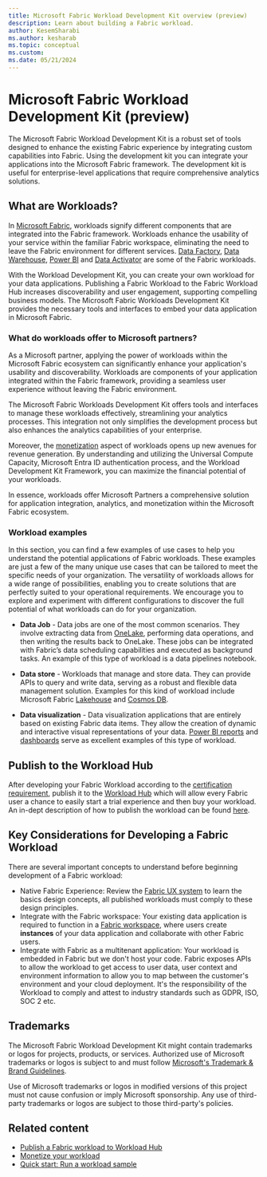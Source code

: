 ```yaml
---
title: Microsoft Fabric Workload Development Kit overview (preview)
description: Learn about building a Fabric workload. 
author: KesemSharabi
ms.author: kesharab
ms.topic: conceptual
ms.custom:
ms.date: 05/21/2024
---
```


# Microsoft Fabric Workload Development Kit (preview)

The Microsoft Fabric Workload Development Kit is a robust set of tools designed to enhance the existing Fabric experience by integrating custom capabilities into Fabric. Using the development kit you can integrate your applications into the Microsoft Fabric framework. The development kit is useful for enterprise-level applications that require comprehensive analytics solutions.

## What are Workloads?

In [Microsoft Fabric](../get-started/microsoft-fabric-overview.md), workloads signify different components that are integrated into the Fabric framework. Workloads enhance the usability of your service within the familiar Fabric workspace, eliminating the need to leave the Fabric environment for different services. [Data Factory](../data-factory/data-factory-overview.md), [Data Warehouse](../data-warehouse/data-warehousing.md), [Power BI](/power-bi/enterprise/service-premium-what-is) and [Data Activator](../data-activator/data-activator-introduction.md) are some of the Fabric workloads. 

With the Workload Development Kit, you can create your own workload for your data applications. Publishing a Fabric Workload to the Fabric Workload Hub increases discoverability and user engagement, supporting compelling business models. The Microsoft Fabric Workloads Development Kit provides the necessary tools and interfaces to embed your data application in Microsoft Fabric.

### What do workloads offer to Microsoft partners?

As a Microsoft partner, applying the power of workloads within the Microsoft Fabric ecosystem can significantly enhance your application's usability and discoverability. Workloads are components of your application integrated within the Fabric framework, providing a seamless user experience without leaving the Fabric environment.

The Microsoft Fabric Workloads Development Kit offers tools and interfaces to manage these workloads effectively, streamlining your analytics processes. This integration not only simplifies the development process but also enhances the analytics capabilities of your enterprise.

Moreover, the [monetization](monetization.md) aspect of workloads opens up new avenues for revenue generation. By understanding and utilizing the Universal Compute Capacity, Microsoft Entra ID authentication process, and the Workload Development Kit Framework, you can maximize the financial potential of your workloads.

In essence, workloads offer Microsoft Partners a comprehensive solution for application integration, analytics, and monetization within the Microsoft Fabric ecosystem.

### Workload examples

In this section, you can find a few examples of use cases to help you understand the potential applications of Fabric workloads. These examples are just a few of the many unique use cases that can be tailored to meet the specific needs of your organization. The versatility of workloads allows for a wide range of possibilities, enabling you to create solutions that are perfectly suited to your operational requirements. We encourage you to explore and experiment with different configurations to discover the full potential of what workloads can do for your organization.

* **Data Job** - Data jobs are one of the most common scenarios. They involve extracting data from [OneLake](../onelake/onelake-overview.md), performing data operations, and then writing the results back to OneLake. These jobs can be integrated with Fabric’s data scheduling capabilities and executed as background tasks. An example of this type of workload is a data pipelines notebook.

* **Data store** - Workloads that manage and store data. They can provide APIs to query and write data, serving as a robust and flexible data management solution. Examples for this kind of workload include Microsoft Fabric [Lakehouse](../data-engineering/lakehouse-overview.md) and [Cosmos DB](/azure/cosmos-db/introduction).

* **Data visualization** - Data visualization applications that are entirely based on existing Fabric data items. They allow the creation of dynamic and interactive visual representations of your data. [Power BI reports](/power-bi/consumer/end-user-reports) and [dashboards](/power-bi/create-reports/service-dashboards) serve as excellent examples of this type of workload.

## Publish to the Workload Hub
After developing your Fabric Workload according to the [certification requirement](publish-workload-requirements.md), publish it to the [Workload Hub](./more-workloads-add.md) which will allow every Fabric user a chance to easily start a trial experience and then buy your workload. An in-dept description of how to publish the workload can be found [here](./publish-workload-flow.md).

## Key Considerations for Developing a Fabric Workload
There are several important concepts to understand before beginning development of a Fabric workload:
- Native Fabric Experience: Review the [Fabric UX system](https://aka.ms/fabricux) to learn the basics design concepts, all published workloads must comply to these design principles.
- Integrate with the Fabric workspace: Your existing data application is required to function in a [Fabric workspace](../get-started/workspaces.md), where users create **instances** of your data application and collaborate with other Fabric users.
- Integrate with Fabric as a multitenant application: Your workload is embedded in Fabric but we don't host your code. Fabric exposes APIs to allow the workload to get access to user data, user context and environment information to allow you to map between the customer's environment and your cloud deployment. It's the responsibility of the Workload to comply and attest to industry standards such as GDPR, ISO, SOC 2 etc.

## Trademarks

The Microsoft Fabric Workload Development Kit might contain trademarks or logos for projects, products, or services. Authorized use of Microsoft trademarks or logos is subject to and must follow [Microsoft's Trademark & Brand Guidelines](https://www.microsoft.com/legal/intellectualproperty/trademarks/usage/general).

Use of Microsoft trademarks or logos in modified versions of this project must not cause confusion or imply Microsoft sponsorship.
Any use of third-party trademarks or logos are subject to those third-party's policies.

## Related content

* [Publish a Fabric workload to Workload Hub](publish-workload-flow.md)
* [Monetize your workload](monetization.md)
* [Quick start: Run a workload sample](quickstart-sample.md)
